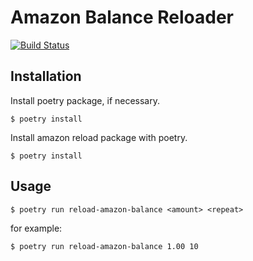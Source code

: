 # Amazon Balance Reloader

[![Build Status](https://travis-ci.org/jacebrowning/pomace-amazon.svg?branch=main)](https://travis-ci.org/jacebrowning/pomace-amazon)

## Installation
Install poetry package, if necessary.
```
$ poetry install
```
Install amazon reload package with poetry.
```
$ poetry install
```

## Usage

```
$ poetry run reload-amazon-balance <amount> <repeat>
```

for example:

```
$ poetry run reload-amazon-balance 1.00 10
```
